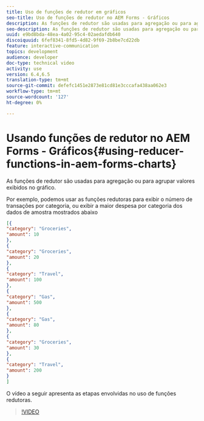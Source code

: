 ```yaml
---
title: Uso de funções de redutor em gráficos
seo-title: Uso de funções de redutor no AEM Forms - Gráficos
description: As funções de redutor são usadas para agregação ou para agrupar valores exibidos no gráfico. O vídeo a seguir percorre as etapas envolvidas no uso das funções de redutor.
seo-description: As funções de redutor são usadas para agregação ou para agrupar valores exibidos no gráfico. O vídeo a seguir percorre as etapas envolvidas no uso das funções de redutor.
uuid: e9bd8bda-48ea-4a02-95c4-02aedafdb640
discoiquuid: 6fef8341-8fd5-4d82-9f69-2b8be7cd22db
feature: interactive-communication
topics: development
audience: developer
doc-type: technical video
activity: use
version: 6.4,6.5
translation-type: tm+mt
source-git-commit: defefc1451e2873e81cd81e3cccafa438aa062e3
workflow-type: tm+mt
source-wordcount: '127'
ht-degree: 0%

---
```



# Usando funções de redutor no AEM Forms - Gráficos{#using-reducer-functions-in-aem-forms-charts}

As funções de redutor são usadas para agregação ou para agrupar valores exibidos no gráfico.


Por exemplo, podemos usar as funções redutoras para exibir o número de transações por categoria, ou exibir a maior despesa por categoria dos dados de amostra mostrados abaixo

```json
[{
"category": "Groceries",
"amount": 10
},
{
"category": "Groceries",
"amount": 20
},
{
"category": "Travel",
"amount": 100
},
{
"category": "Gas",
"amount": 500
},
{
"category": "Gas",
"amount": 80
},
{
"category": "Groceries",
"amount": 30
},
{
"category": "Travel",
"amount": 200
}
]
```

O vídeo a seguir apresenta as etapas envolvidas no uso de funções redutoras.

>[!VIDEO](https://video.tv.adobe.com/v/21368/?quality=9&learn=on)

